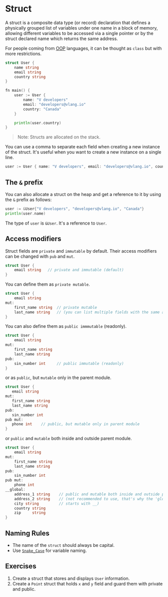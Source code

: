 # Struct

A struct is a composite data type (or record) declaration that defines a physically grouped list of variables under one name in a block of memory, allowing different variables to be accessed via a single pointer or by the struct declared name which returns the same address.

For people coming from [OOP](https://en.wikipedia.org/wiki/Object-oriented_programming) languages, it can be thought as `class` but with more restrictions.

```go
struct User {
    name string
    email string
    country string
}

fn main() {
    user := User {
        name: "V developers"
        email: "developers@vlang.io"
        country: "Canada"
    }

    println(user.country)
}
```

> Note: Structs are allocated on the stack.

You can use a comma to separate each field when creating a new instance of the struct. It's useful when you want to create a new instance on a single line.

```go
user := User { name: "V developers", email: "developers@vlang.io", country: "Canada" }
```

## The `&` prefix

You can also allocate a struct on the heap and get a reference to it by using the `&` prefix as follows:

```go
user := &User{"V developers", "developers@vlang.io", "Canada"}
println(user.name)
```

The type of `user` is `&User`. It's a reference to `User`.

## Access modifiers

Struct fields are `private` and `immutable` by default. Their access modifiers can be changed with `pub` and `mut`.

```go
struct User {
    email string   // private and immutable (default)
}
```

You can define them as `private mutable`.

```go
struct User {
    email string
mut:
    first_name string  // private mutable
    last_name string   // (you can list multiple fields with the same access modifier)
}
```

You can also define them as `public immmutable` (readonly).

```go
struct User {
    email string
mut:
    first_name string
    last_name string
pub:
    sin_number int     // public immutable (readonly)
}
```

or as `public`, but `mutable` only in the parent module.

```go
struct User {
   email string
mut:
   first_name string
   last_name string
pub:
   sin_number int
pub mut:
   phone int    // public, but mutable only in parent module
}
```

or `public` and `mutable` both inside and outside parent module.

```go
struct User {
    email string
mut:
    first_name string
    last_name string
pub:
    sin_number int
pub mut:
    phone int
__global:
    address_1 string    // public and mutable both inside and outside parent module
    address_2 string    // (not recommended to use, that's why the 'global' keyword
    city string         // starts with __)
    country string
    zip     string
}
```

## Naming Rules

- The name of the `struct` should always be capital.
- Use [`Snake_Case`](https://github.com/v-community/v_by_example/blob/master/en/examples/section_1/variables.md#naming-rules) for variable naming.

## Exercises

1. Create a struct that stores and displays `User` information.
2. Create a `Point` struct that holds `x` and `y` field and guard them with private and public.
